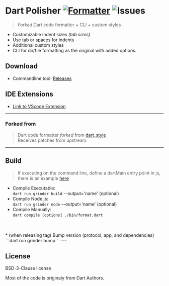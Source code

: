 # Dart Polisher [![Formatter](https://shields.io/badge/dart-Formatter_(fork)-green?logo=dart&style=flat-square)](https://github.com/xnfo-dart/dart_polisher) ![Issues](https://img.shields.io/github/issues/xnfo-dart/dart_polisher)
> *Forked* Dart code formatter + CLI + custom styles

 - Customizable indent sizes *(tab sizes)*  
 - Use tab or spaces for indents  
 - Additional custom styles  
 - CLI for dir/file formatting as the original with added options.

## Download
- Commandline tool: [Releases](https://github.com/xnfo-dart/dart_polisher/releases)

## IDE Extensions
- [Link to VScode Extension](https://github.com/xnfo-dart/dart-polisher-vscode)


---

### Forked from
>Dart code formatter *forked* from [dart_style](https://github.com/dart-lang/dart_style)
<br> Receives patches from upstream.

---
## Build
> If executing on the command line, define a dartMain entry point in js, there is an example [here](tool\js_format_service.dart#142)

* Compile Executable:<br>
```dart run grinder build``` --output='name' (optional)<br>
* Compile Node.js:<br>
```dart run grinder node``` --output='name' (optional)<br>
* Compile Manually:<br>
```dart compile [options] ./bin/format.dart```
<br>
<br>
* (when releasing tag) Bump version (protocol, app, and dependencies)<br>
```dart run grinder bump```
---

## License
BSD-3-Clause license

Most of the code is originaly from Dart Authors.
